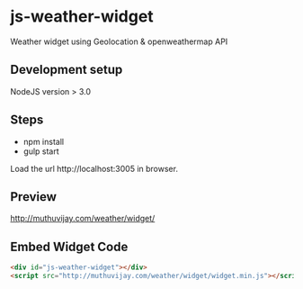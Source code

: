 # js-weather-widget
Weather widget using Geolocation & openweathermap API

## Development setup
NodeJS version > 3.0

## Steps
  * npm install
  * gulp start

Load the url http://localhost:3005 in browser.

## Preview
http://muthuvijay.com/weather/widget/

## Embed Widget Code
 ```html
 <div id="js-weather-widget"></div>
 <script src="http://muthuvijay.com/weather/widget/widget.min.js"></script>
 ```



